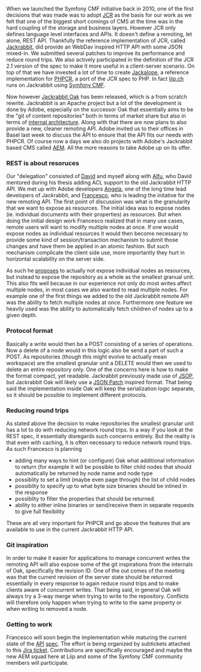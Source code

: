 When we launched the Symfony CMF initiative back in 2010, one of the first decisions that was made was to adopt [JCR](http://www.day.com/specs/jcr/2.0/index.html) as the basis for our work as we felt that one of the biggest short comings of CMS at the time was in the hard coupling of the storage and business layers. However JCR only defines language level interfaces and APIs. It doesn't define a remoting, let alone, REST API. Thankfully the reference implementation of JCR, called [Jackrabbit](http://jackrabbit.apache.org), did provide an WebDav inspired HTTP API with some JSON mixed-in. We submitted several patches to improve its performance and reduce round trips. We also actively participated in the definition of the JCR 2.1 version of the spec to make it more useful in a client-server scenario. On top of that we have invested a lot of time to create [Jackalope](http://jackalope.github.io), a reference implementation for [PHPCR](http://phpcr.github.io), a port of the JCR spec to PHP. In fact [liip.ch](http://liip.ch) runs on Jackrabbit using [Symfony CMF](http://cmf.symfony.com).

Now however [Jackrabbit Oak](http://jackrabbit.apache.org/oak/) has been released, which is a from scratch rewrite. Jackrabbit is an Apache project but a lot of the development is done by Adobe, especially on the successor Oak that essentially aims to be the "git of content repositories" both in terms of market share but also in terms of [internal architecture](https://docs.google.com/presentation/pub?id=1Au_l3bQ2XEhM4nZ9fftOz8MuBcnhDguW3so_QcrxlMw&start=false&loop=false&delayms=3000). Along with that there are now plans to also provide a new, cleaner remoting API. Adobe invited us to their offices in Basel last week to discuss the API to ensure that the API fits our needs with PHPCR. Of course now a days we also do projects with Adobe's Jackrabbit based CMS called [AEM](http://www.liip.ch/de/what/products/content-management). All the more reasons to take Adobe up on its offer.

### REST is about resoruces

Our "delegation" consisted of [David](https://github.com/dbu) and myself along with [Alfu](https://github.com/Alfusainey/), who David mentored during his thesis adding ACL support to the old Jackrabbit HTTP API. We met up with Adobe developers [Angela](https://github.com/anchela), one of the long time lead developers of Jackrabbit, and [Francesco](https://github.com/francescomari), who is leading the initative for the new remoting API. The first point of discussion was what is the granularity that we want to expose as resources. The initial idea was to expose nodes (ie. individual documents with their properties) as resources. But when doing the initial design work Francesco realized that in many use cases, remote users will want to modify multiple nodes at once. If one would expose nodes as individual resources it would then become necessary to provide some kind of session/transaction mechanism to submit those changes and have them be applied in an atomic fashion. But such mechanism complicate the client side use, more importantly they hurt in horizontal scalability on the server side.

As such he [proposes](https://wiki.apache.org/jackrabbit/frm/HttpOperations) to actually not expose individual nodes as resources, but instead to expose the repository as a whole as the smallest granual unit. This also fits well because in our experience not only do most writes affect multiple nodes, in most cases we also wanted to read multiple nodes. For example one of the first things we added to the old Jackrabbit remote API was the ability to fetch multiple nodes at once. Furthermore one feature we heavily used was the ability to automatically fetch children of nodes up to a given depth.

### Protocol format

Basically a write would then be a POST consisting of a series of operations. Now a delete of a node would in this logic also be send a part of such a POST. As repositories (though this might evolve to actually mean workspace) are the smallest granular unit a DELETE would then we used to delete an entire repository only. One of the concerns here is how to make the format compact, yet readable. Jackrabbit previously made use of [JSOP](http://wiki.apache.org/jackrabbit/Jsop), but Jackrabbit Oak will likely use a [JSON Patch](https://tools.ietf.org/html/rfc6902) inspired format. That being said the implementation inside Oak will keep the serialization logic separate, so it should be possible to implement different protocols.

### Reducing round trips

As stated above the decision to make repositories the smallest granular unit has a lot to do with reducing network round trips. In a way if you look at the REST spec, it essentially disregards such concerns entirely. But the reality is that even with caching, it is often necessary to reduce network round trips. As such Francesco is planning
- adding many ways to hint (or configure) Oak what additional information to return (for example it will be possible to filter child nodes that should automatically be returned by node name and node type
- possiblity to set a limit (maybe even page through) the list of child nodes
- possiblity to specify up to what byte size binaries should be inlined in the response
- possiblity to filter the properties that should be returned.
- ability to either inline binaries or send/receive them in separate requests to give full flexibility

These are all very important for PHPCR and go above the features that are available to use in the current Jackrabbit HTTP API.

### Git inspiration

In order to make it easier for applications to manage concurrent writes the remoting API will also expose some of the git inspirations from the internals of Oak, specifically the revision ID. One of the out comes of the meeting was that the current revision of the server state should be returned essentially in every response to again reduce round trips and to make clients aware of concurrent writes. That being said, in general Oak will always try a 3-way merge when trying to write to the repository. Conflicts will therefore only happen when trying to write to the same property or when writing to removed a node.

### Getting to work

Francesco will soon begin the implementation while maturing the current state of the [API](https://wiki.apache.org/jackrabbit/frm/HttpOperations) [spec](https://wiki.apache.org/jackrabbit/frm/RemoteOperations). The effort is being organized by subtickets attached to this [Jira ticket](https://issues.apache.org/jira/browse/OAK-2414). Contributions are specifically encouraged and maybe the new AEM squad here at Liip and some of the Symfony CMF community members will participate.
